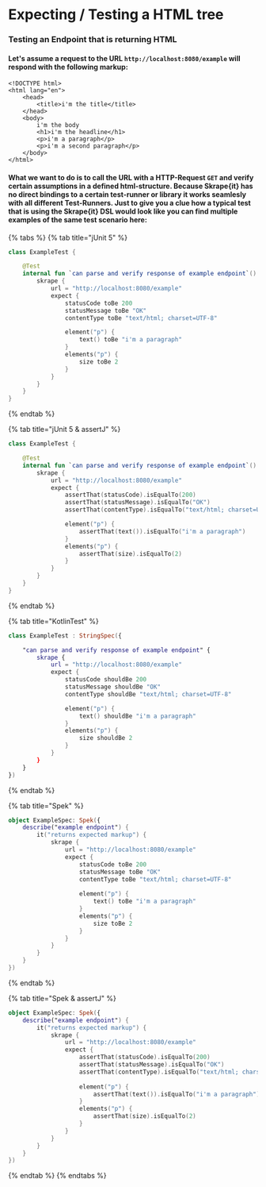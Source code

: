 # Expecting / Testing a HTML tree

### Testing an Endpoint that is returning HTML

#### Let's assume a request to the URL `http://localhost:8080/example` will respond with the following markup:

```markup
<!DOCTYPE html>
<html lang="en">
    <head>
        <title>i'm the title</title>
    </head>
    <body>
        i'm the body
        <h1>i'm the headline</h1>
        <p>i'm a paragraph</p>
        <p>i'm a second paragraph</p>
    </body>
</html>
```

#### What we want to do is to call the URL with a HTTP-Request `GET` and verify certain assumptions in a defined html-structure. Because Skrape{it} has no direct bindings to a certain test-runner or library it works seamlesly with all different Test-Runners. Just to give you a clue how a typical test that is using the Skrape{it} DSL would look like you can find multiple examples of the same test scenario here:

{% tabs %}
{% tab title="jUnit 5" %}
```kotlin
class ExampleTest {

    @Test
    internal fun `can parse and verify response of example endpoint`() {
        skrape {
            url = "http://localhost:8080/example"
            expect {
                statusCode toBe 200
                statusMessage toBe "OK"
                contentType toBe "text/html; charset=UTF-8"

                element("p") {
                    text() toBe "i'm a paragraph"
                }
                elements("p") {
                    size toBe 2
                }
            }
        }
    }
}
```
{% endtab %}

{% tab title="jUnit 5 & assertJ" %}
```kotlin
class ExampleTest {

    @Test
    internal fun `can parse and verify response of example endpoint`() {
        skrape {
            url = "http://localhost:8080/example"
            expect {
                assertThat(statusCode).isEqualTo(200)
                assertThat(statusMessage).isEqualTo("OK")
                assertThat(contentType).isEqualTo("text/html; charset=UTF-8")

                element("p") {
                    assertThat(text()).isEqualTo("i'm a paragraph")
                }
                elements("p") {
                    assertThat(size).isEqualTo(2)
                }
            }
        }
    }
}
```
{% endtab %}

{% tab title="KotlinTest" %}
```kotlin
class ExampleTest : StringSpec({

    "can parse and verify response of example endpoint" {
        skrape {
            url = "http://localhost:8080/example"
            expect {
                statusCode shouldBe 200
                statusMessage shouldBe "OK"
                contentType shouldBe "text/html; charset=UTF-8"

                element("p") {
                    text() shouldBe "i'm a paragraph"
                }
                elements("p") {
                    size shouldBe 2
                }
            }
        }
    }
})
```
{% endtab %}

{% tab title="Spek" %}
```kotlin
object ExampleSpec: Spek({
    describe("example endpoint") {
        it("returns expected markup") {
            skrape {
                url = "http://localhost:8080/example"
                expect {
                    statusCode toBe 200
                    statusMessage toBe "OK"
                    contentType toBe "text/html; charset=UTF-8"
    
                    element("p") {
                        text() toBe "i'm a paragraph"
                    }
                    elements("p") {
                        size toBe 2
                    }
                }
            }
        }
    }
})
```
{% endtab %}

{% tab title="Spek & assertJ" %}
```kotlin
object ExampleSpec: Spek({
    describe("example endpoint") {
        it("returns expected markup") {
            skrape {
                url = "http://localhost:8080/example"
                expect {
                    assertThat(statusCode).isEqualTo(200)
                    assertThat(statusMessage).isEqualTo("OK")
                    assertThat(contentType).isEqualTo("text/html; charset=UTF-8")
    
                    element("p") {
                        assertThat(text()).isEqualTo("i'm a paragraph")
                    }
                    elements("p") {
                        assertThat(size).isEqualTo(2)
                    }
                }
            }
        }
    }
})
```
{% endtab %}
{% endtabs %}

